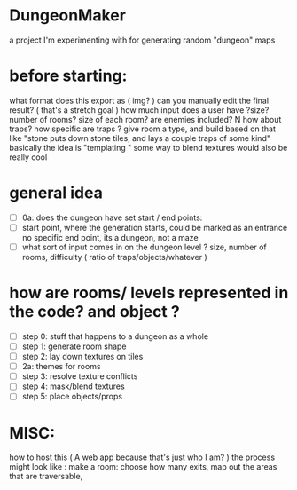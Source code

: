 # DungeonMaker
a project I'm experimenting with for generating random "dungeon" maps


# before starting:
what format does this export as ( img? )
can you manually edit the final result? ( that's a stretch goal )
how much input does a user have  ?size? number of rooms? size of each room?
are enemies included? N
how about traps? how specific are traps ?
give room a type, and build based on that like "stone puts down stone tiles, and lays a couple traps of some kind"
basically the idea is "templating "
some way to blend textures would also be really cool

# general idea

* [ ] 0a: does the dungeon have set start / end points:
* [ ] start point, where the generation starts, could be marked as an entrance no specific end point, its a dungeon, not a maze
* [ ] what sort of input comes in on the dungeon level ? size, number of rooms, difficulty ( ratio of traps/objects/whatever )

# how are rooms/ levels represented in the code? and object ?
* [ ] step 0: stuff that happens to a dungeon as a whole
* [ ] step 1: generate room shape
* [ ] step 2: lay down textures on tiles
* [ ] 2a: themes for rooms
* [ ] step 3: resolve texture conflicts
* [ ] step 4: mask/blend textures
* [ ] step 5: place objects/props

# MISC:
how to host this  ( A web app because that's just who I am? )
the process might look like : make a room: choose how many exits, map out the areas that are traversable,
